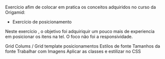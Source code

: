 Exercício afim de colocar em pratica os conceitos adquiridos no curso da Origamid:

- Exercício de posicionamento

Neste exercício , o objetivo foi adquiriquir um pouco mais de experiencia em posicionar os itens na tel. O foco não foi a responsividade. 


Grid Colums / Grid template
posicionamentos 
Estilos de fonte
Tamanhos da fonte
Trabalhar com Imagens
Aplicar as classes e estilizar no CSS




